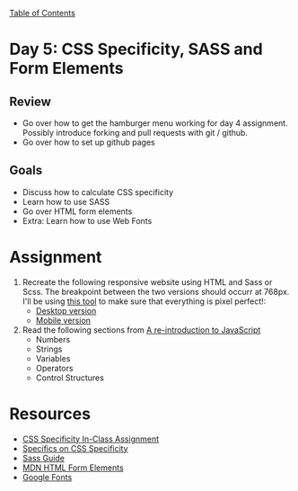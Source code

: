 [Table of Contents](/README.md)

# Day 5: CSS Specificity, SASS and Form Elements

## Review
- Go over how to get the hamburger menu working for day 4 assignment. Possibly introduce forking and pull requests with git / github.
- Go over how to set up github pages

## Goals
- Discuss how to calculate CSS specificity
- Learn how to use SASS
- Go over HTML form elements
- Extra: Learn how to use Web Fonts

# Assignment
1. Recreate the following responsive website using HTML and Sass or Scss. The breakpoint between the two versions should occurr at 768px. I'll be using [this tool](https://chrome.google.com/webstore/detail/perfectpixel-by-welldonec/dkaagdgjmgdmbnecmcefdhjekcoceebi?hl=en) to make sure that everything is pixel perfect!:
	- [Desktop version](https://raw.githubusercontent.com/TIY-Houston-Front-End-Engineering/Notes-Sept-2014/master/examples/extras/surf-and-paddle.png)
	- [Mobile version](https://github.com/TIY-Houston-Front-End-Engineering/Notes-Sept-2014/blob/master/examples/extras/surf-and-paddle-responsive.pdf?raw=true)
2. Read the following sections from [A re-introduction to JavaScript](https://developer.mozilla.org/en-US/docs/Web/JavaScript/A_re-introduction_to_JavaScript#Numbers)
	- Numbers
	- Strings
	- Variables
	- Operators
	- Control Structures

# Resources
* [CSS Specificity In-Class Assignment](/day-5/in-class/README.md)
* [Specifics on CSS Specificity](http://css-tricks.com/specifics-on-css-specificity/)
* [Sass Guide](http://sass-lang.com/guide)
* [MDN HTML Form Elements](https://developer.mozilla.org/en-US/docs/Web/Guide/HTML/Forms)
* [Google Fonts](https://www.google.com/fonts)